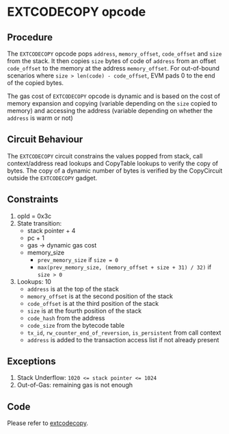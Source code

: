 # EXTCODECOPY opcode

## Procedure

The `EXTCODECOPY` opcode pops `address`, `memory_offset`, `code_offset` and `size` from the stack. It then copies `size` bytes of code of `address` from an offset `code_offset` to the memory at the address `memory_offset`. For out-of-bound scenarios where `size > len(code) - code_offset`, EVM pads 0 to the end of the copied bytes.

The gas cost of `EXTCODECOPY` opcode is dynamic and is based on the cost of memory expansion and copying (variable depending on the `size` copied to memory) and accessing the address (variable depending on whether the `address` is warm or not)

## Circuit Behaviour

The `EXTCODECOPY` circuit constrains the values popped from stack, call context/address read lookups and CopyTable lookups to verify the copy of bytes. The copy of a dynamic number of bytes is verified by the CopyCircuit outside the `EXTCODECOPY` gadget.

## Constraints

1. opId = 0x3c
2. State transition:
   - stack pointer + 4
   - pc + 1
   - gas -> dynamic gas cost
   - memory_size
      - `prev_memory_size` if `size = 0`
      - `max(prev_memory_size, (memory_offset + size + 31) / 32)` if `size > 0`
3. Lookups: 10
   - `address` is at the top of the stack
   - `memory_offset` is at the second position of the stack
   - `code_offset` is at the third position of the stack
   - `size` is at the fourth position of the stack
   - `code_hash` from the address
   - `code_size` from the bytecode table
   - `tx_id`, `rw_counter_end_of_reversion`, `is_persistent` from call context
   - `address` is added to the transaction access list if not already present

## Exceptions

1. Stack Underflow: `1020 <= stack pointer <= 1024`
2. Out-of-Gas: remaining gas is not enough

## Code

Please refer to [extcodecopy](src/zkevm_specs/evm/execution/extcodecopy.py).
